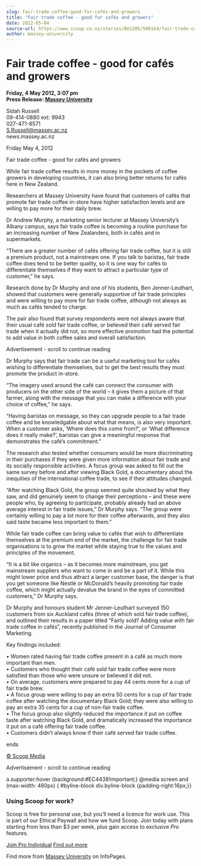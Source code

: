 ```yaml
---
slug: fair-trade-coffee-good-for-cafés-and-growers
title: "Fair trade coffee - good for cafés and growers"
date: 2012-05-04
source-url: https://www.scoop.co.nz/stories/BU1205/S00164/fair-trade-coffee-good-for-cafes-and-growers.htm
author: massey-university
---
```

Fair trade coffee - good for cafés and growers
==============================================

**Friday, 4 May 2012, 3:07 pm**  
**Press Release: [Massey University](https://info.scoop.co.nz/Massey_University)**

Sidah Russell  
09-414-0880 ext: 9943  
027-471-8571  
S.Russell@massey.ac.nz  
news.massey.ac.nz

Friday May 4, 2012

Fair trade coffee - good for cafés and growers

While fair trade coffee results in more money in the pockets of coffee growers in developing countries, it can also bring better returns for cafés here in New Zealand.

Researchers at Massey University have found that customers of cafés that promote fair trade coffee in-store have higher satisfaction levels and are willing to pay more for their daily brew.

Dr Andrew Murphy, a marketing senior lecturer at Massey University’s Albany campus, says fair trade coffee is becoming a routine purchase for an increasing number of New Zealanders, both in cafés and in supermarkets.

“There are a greater number of cafés offering fair trade coffee, but it is still a premium product, not a mainstream one. If you talk to baristas, fair trade coffee does tend to be better quality, so it is one way for cafés to differentiate themselves if they want to attract a particular type of customer,” he says.

Research done by Dr Murphy and one of his students, Ben Jenner-Leuthart, showed that customers were generally supportive of fair trade principles and were willing to pay more for fair trade coffee, although not always as much as cafés tended to charge.

The pair also found that survey respondents were not always aware that their usual café sold fair trade coffee, or believed their café served fair trade when it actually did not, so more effective promotion had the potential to add value in both coffee sales and overall satisfaction.

Advertisement - scroll to continue reading





Dr Murphy says that fair trade can be a useful marketing tool for cafés wishing to differentiate themselves, but to get the best results they must promote the product in-store.

“The imagery used around the café can connect the consumer with producers on the other side of the world – it gives them a picture of that farmer, along with the message that you can make a difference with your choice of coffee,” he says.

“Having baristas on message, so they can upgrade people to a fair trade coffee and be knowledgable about what that means, is also very important. When a customer asks, ‘Where does this come from?’, or ‘What difference does it really make?’, baristas can give a meaningful response that demonstrates the café’s commitment.”

The research also tested whether consumers would be more discriminating in their purchases if they were given more information about fair trade and its socially responsible activities. A focus group was asked to fill out the same survey before and after viewing Black Gold, a documentary about the inequities of the international coffee trade, to see if their attitudes changed.

“After watching Black Gold, the group seemed quite shocked by what they saw, and did genuinely seem to change their perceptions – and these were people who, by agreeing to participate, probably already had an above average interest in fair trade issues,” Dr Murphy says. “The group were certainly willing to pay a lot more for their coffee afterwards, and they also said taste became less important to them.”

While fair trade coffee can bring value to cafés that wish to differentiate themselves at the premium end of the market, the challenge for fair trade organisations is to grow the market while staying true to the values and principles of the movement.

“It is a bit like organics – as it becomes more mainstream, you get mainstream suppliers who want to come in and be a part of it. While this might lower price and thus attract a larger customer base, the danger is that you get someone like Nestlé or McDonald’s heavily promoting fair trade coffee, which might actually devalue the brand in the eyes of committed customers,” Dr Murphy says.

Dr Murphy and honours student Mr Jenner-Leuthart surveyed 150 customers from six Auckland cafés (three of which sold fair trade coffee), and outlined their results in a paper titled “Fairly sold? Adding value with fair trade coffee in cafés”, recently published in the Journal of Consumer Marketing.

Key findings included:

• Women rated having fair trade coffee present in a café as much more important than men.  
• Customers who thought their café sold fair trade coffee were more satisfied than those who were unsure or believed it did not.  
• On average, customers were prepared to pay 44 cents more for a cup of fair trade brew.  
• A focus group were willing to pay an extra 50 cents for a cup of fair trade coffee after watching the documentary Black Gold; they were also willing to pay an extra 35 cents for a cup of non-fair trade coffee.  
• The focus group also slightly reduced the importance it put on coffee taste after watching Black Gold, and dramatically increased the importance it put on a café offering fair trade coffee.  
• Customers didn’t always know if their café served fair trade coffee.

  
ends

[© Scoop Media](http://www.scoop.co.nz/about/terms.html)  

Advertisement - scroll to continue reading



a.supporter:hover {background:#EC4438!important;} @media screen and (max-width: 480px) { #byline-block div.byline-block {padding-right:16px;}}

### Using Scoop for work?

Scoop is free for personal use, but you’ll need a licence for work use. This is part of our Ethical Paywall and how we fund Scoop. Join today with plans starting from less than $3 per week, plus gain access to exclusive _Pro_ features.  
  
[Join Pro Individual](https://pro.scoop.co.nz/Individual/?from=ProIn24) [Find out more](https://pro.scoop.co.nz/using-scoop-for-work/?from=ProIn24)

Find more from [Massey University](https://info.scoop.co.nz/Massey_University) on InfoPages.